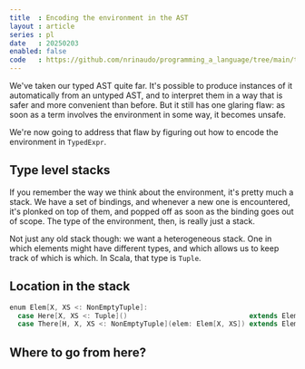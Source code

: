 ```yaml
---
title  : Encoding the environment in the AST
layout : article
series : pl
date   : 20250203
enabled: false
code   : https://github.com/nrinaudo/programming_a_language/tree/main/typed_env/src/main/scala/package.scala
---
```


We've taken our typed AST quite far. It's possible to produce instances of it automatically from an untyped AST, and to interpret them in a way that is safer and more convenient than before. But it still has one glaring flaw: as soon as a term involves the environment in some way, it becomes unsafe.

We're now going to address that flaw by figuring out how to encode the environment in `TypedExpr`.

## Type level stacks

If you remember the way we think about the environment, it's pretty much a stack. We have a set of bindings, and whenever a new one is encountered, it's plonked on top of them, and popped off as soon as the binding goes out of scope. The type of the environment, then, is really just a stack.

Not just any old stack though: we want a heterogeneous stack. One in which elements might have different types, and which allows us to keep track of which is which. In Scala, that type is `Tuple`.

## Location in the stack

```scala
enum Elem[X, XS <: NonEmptyTuple]:
  case Here[X, XS <: Tuple]()                              extends Elem[X, X *: XS]
  case There[H, X, XS <: NonEmptyTuple](elem: Elem[X, XS]) extends Elem[X, H *: XS]
```

## Where to go from here?
